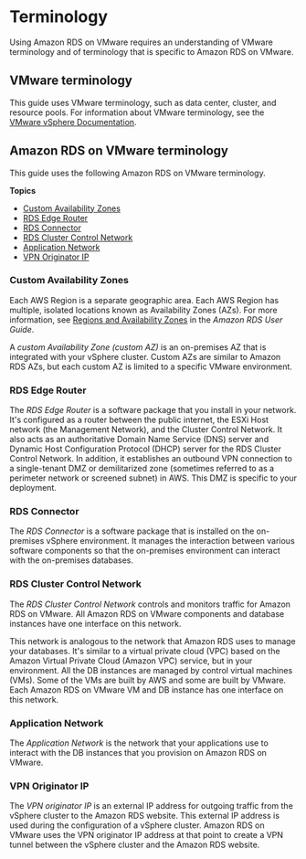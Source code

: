 # Terminology<a name="rds-on-vmware-concepts"></a>

Using Amazon RDS on VMware requires an understanding of VMware terminology and of terminology that is specific to Amazon RDS on VMware\.

## VMware terminology<a name="rds-on-vmware-concepts.vmware"></a>

This guide uses VMware terminology, such as data center, cluster, and resource pools\. For information about VMware terminology, see the [VMware vSphere Documentation](https://docs.vmware.com/en/VMware-vSphere/index.html)\.

## Amazon RDS on VMware terminology<a name="rds-on-vmware-concepts.rdsonvmare"></a>

This guide uses the following Amazon RDS on VMware terminology\.

**Topics**
+ [Custom Availability Zones](#custom-azs)
+ [RDS Edge Router](#rds-edge-router)
+ [RDS Connector](#rds-connector)
+ [RDS Cluster Control Network](#rds-cluster-control-network)
+ [Application Network](#rds-application-network)
+ [VPN Originator IP](#vpn-originator-ip)

### Custom Availability Zones<a name="custom-azs"></a>

Each AWS Region is a separate geographic area\. Each AWS Region has multiple, isolated locations known as Availability Zones \(AZs\)\. For more information, see [Regions and Availability Zones](https://docs.aws.amazon.com/AmazonRDS/latest/UserGuide/Concepts.RegionsAndAvailabilityZones.html) in the *Amazon RDS User Guide*\.

A *custom Availability Zone \(custom AZ\)* is an on\-premises AZ that is integrated with your vSphere cluster\. Custom AZs are similar to Amazon RDS AZs, but each custom AZ is limited to a specific VMware environment\.

### RDS Edge Router<a name="rds-edge-router"></a>

The *RDS Edge Router* is a software package that you install in your network\. It's configured as a router between the public internet, the ESXi Host network \(the Management Network\), and the Cluster Control Network\. It also acts as an authoritative Domain Name Service \(DNS\) server and Dynamic Host Configuration Protocol \(DHCP\) server for the RDS Cluster Control Network\. In addition, it establishes an outbound VPN connection to a single\-tenant DMZ or demilitarized zone \(sometimes referred to as a perimeter network or screened subnet\) in AWS\. This DMZ is specific to your deployment\.

### RDS Connector<a name="rds-connector"></a>

The *RDS Connector* is a software package that is installed on the on\-premises vSphere environment\. It manages the interaction between various software components so that the on\-premises environment can interact with the on\-premises databases\.

### RDS Cluster Control Network<a name="rds-cluster-control-network"></a>

The *RDS Cluster Control Network* controls and monitors traffic for Amazon RDS on VMware\. All Amazon RDS on VMware components and database instances have one interface on this network\.

This network is analogous to the network that Amazon RDS uses to manage your databases\. It's similar to a virtual private cloud \(VPC\) based on the Amazon Virtual Private Cloud \(Amazon VPC\) service, but in your environment\. All the DB instances are managed by control virtual machines \(VMs\)\. Some of the VMs are built by AWS and some are built by VMware\. Each Amazon RDS on VMware VM and DB instance has one interface on this network\.

### Application Network<a name="rds-application-network"></a>

The *Application Network* is the network that your applications use to interact with the DB instances that you provision on Amazon RDS on VMware\.

### VPN Originator IP<a name="vpn-originator-ip"></a>

The *VPN originator IP* is an external IP address for outgoing traffic from the vSphere cluster to the Amazon RDS website\. This external IP address is used during the configuration of a vSphere cluster\. Amazon RDS on VMware uses the VPN originator IP address at that point to create a VPN tunnel between the vSphere cluster and the Amazon RDS website\.